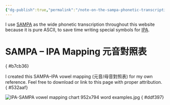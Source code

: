 ```yaml
---
{"dg-publish":true,"permalink":"/note-on-the-sampa-phonetic-transcription/","noteIcon":"2"}
---
```


I use [SAMPA](https://en.wikipedia.org/wiki/SAMPA) as the wide phonetic transcription throughout this website because it is pure ASCII, to save time writing special symbols for [IPA](https://en.wikipedia.org/wiki/International_Phonetic_Alphabet).

# SAMPA – IPA Mapping 元音對照表
{ #b7cb36}


I created this SAMPA–IPA vowel mapping (元音/母音對照表) for my own reference. Feel free to download or link to this page with proper attribution. 
{ #532aaf}


![IPA-SAMPA vowel mapping chart 952x794 word examples.jpg](/img/user/_attachments/IPA-SAMPA%20vowel%20mapping%20chart%20952x794%20word%20examples.jpg)
{ #ddf397}

